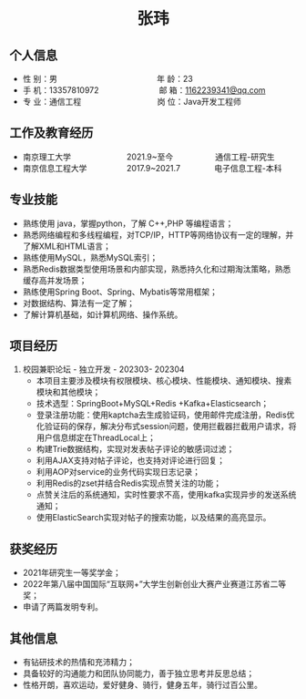  <center>
     <h1>张玮</h1>
 </center>

## 个人信息 

* 性 别：男&emsp;&emsp;&emsp;&emsp;&emsp;&emsp;&emsp;&emsp;&emsp;&emsp;&emsp;&emsp;&ensp;年 龄：23  
* 手 机：13357810972 &emsp;&emsp;&emsp;&emsp;&emsp;&emsp;&emsp;    邮 箱：1162239341@qq.com    
* 专 业：通信工程 &emsp;&emsp;&emsp;&emsp;&emsp;&emsp;&emsp;&emsp;&emsp; 岗 位：Java开发工程师

## 工作及教育经历
       
* 南京理工大学&emsp;&emsp;&emsp;&emsp;&emsp;&emsp;&emsp;2021.9~至今&emsp;&emsp;&emsp;&emsp;&ensp;&ensp; 通信工程-研究生         
* 南京信息工程大学&emsp;&emsp;&emsp;&emsp;&emsp;2017.9~2021.7&emsp;&emsp;&emsp;&emsp; 电子信息工程-本科  

## 专业技能

* 熟练使用 java，掌握python，了解 C++,PHP 等编程语言；
* 熟悉网络编程和多线程编程，对TCP/IP，HTTP等网络协议有一定的理解，并了解XML和HTML语言；
* 熟练使用MySQL，熟悉MySQL索引；
* 熟悉Redis数据类型使用场景和内部实现，熟悉持久化和过期淘汰策略，熟悉缓存高并发场景；
* 熟练使用Spring Boot、Spring、Mybatis等常用框架；
* 对数据结构、算法有一定了解；
* 了解计算机基础，如计算机网络、操作系统。

## 项目经历

1. 校园兼职论坛 - 独立开发 - 202303- 202304
    * 本项目主要涉及模块有权限模块、核心模块、性能模块、通知模块、搜素模块和其他模块；
    * 技术选型：SpringBoot+MySQL+Redis +Kafka+Elasticsearch；
    * 登录注册功能：使用kaptcha去生成验证码，使用邮件完成注册，Redis优化验证码的保存，解决分布式session问题，使用拦截器拦截用户请求，将用户信息绑定在ThreadLocal上；
    * 构建Trie数据结构，实现对发表帖子评论的敏感词过滤；
    * 利用AJAX支持对帖子评论，也支持对评论进行回复；
    * 利用AOP对service的业务代码实现日志记录；
    * 利用Redis的zset并结合Redis实现点赞关注的功能；
    * 点赞关注后的系统通知，实时性要求不高，使用kafka实现异步的发送系统通知；
    * 使用ElasticSearch实现对帖子的搜索功能，以及结果的高亮显示。


## 获奖经历
* 2021年研究生一等奖学金；
* 2022年第八届中国国际“互联网+”大学生创新创业大赛产业赛道江苏省二等奖；
* 申请了两篇发明专利。

## 其他信息 
* 有钻研技术的热情和充沛精力；
* 具备较好的沟通能力和团队协同能力，善于独立思考并反思总结；
* 性格开朗，喜欢运动，爱好健身、骑行，健身五年，骑行过百公里。 
